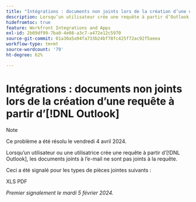 ```yaml
---
title: "Intégrations : documents non joints lors de la création d’une demande d’Outlook"
description: Lorsqu’un utilisateur crée une requête à partir d’Outlook, les documents joints au courrier électronique ne sont pas joints à la requête.
hidefromtoc: true
feature: Workfront Integrations and Apps
exl-id: 2b09df99-7ba0-4e08-a3c7-a472e12c5970
source-git-commit: 01a30a5a94fa733b24bf78fc425f72ac92f5aeea
workflow-type: tm+mt
source-wordcount: '79'
ht-degree: 62%

---
```


# Intégrations : documents non joints lors de la création d’une requête à partir d’[!DNL Outlook]

>[!NOTE]
>
>Ce problème a été résolu le vendredi 4 avril 2024.

Lorsqu’un utilisateur ou une utilisatrice crée une requête à partir d’[!DNL Outlook], les documents joints à l’e-mail ne sont pas joints à la requête.

Ceci a été signalé pour les types de pièces jointes suivants :

XLS
PDF

_Premier signalement le mardi 5 février 2024._
